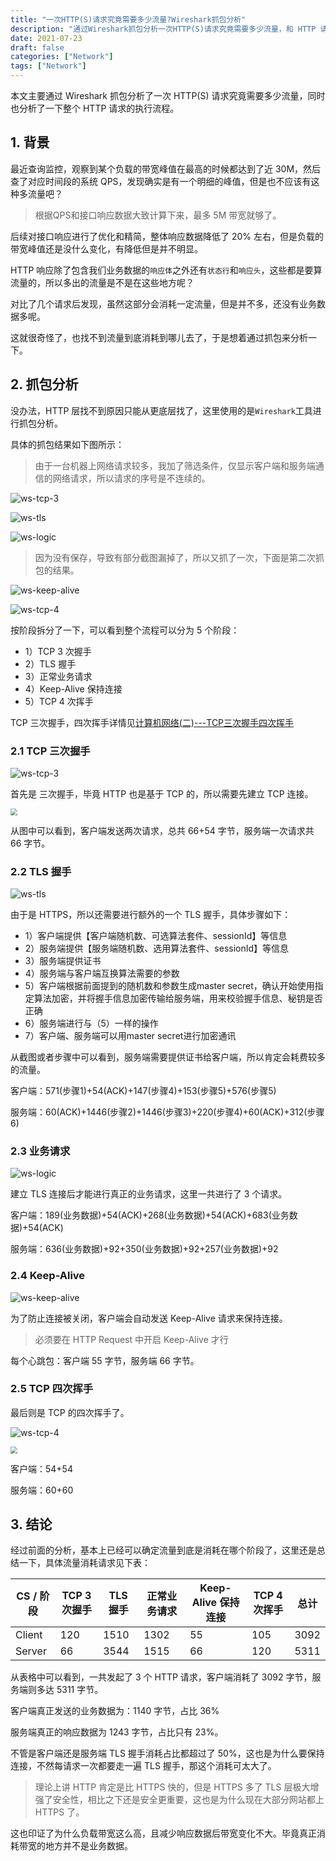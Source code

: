 ```yaml
---
title: "一次HTTP(S)请求究竟需要多少流量?Wireshark抓包分析"
description: "通过Wireshark抓包分析一次HTTP(S)请求究竟需要多少流量，和 HTTP 请求的执行流程"
date: 2021-07-23
draft: false
categories: ["Network"]
tags: ["Network"]
---
```


本文主要通过 Wireshark 抓包分析了一次 HTTP(S) 请求究竟需要多少流量，同时也分析了一下整个 HTTP 请求的执行流程。

<!--more-->

## 1. 背景

最近查询监控，观察到某个负载的带宽峰值在最高的时候都达到了近 30M，然后查了对应时间段的系统 QPS，发现确实是有一个明细的峰值，但是也不应该有这种多流量吧？

> 根据QPS和接口响应数据大致计算下来，最多 5M 带宽就够了。

后续对接口响应进行了优化和精简，整体响应数据降低了 20% 左右，但是负载的带宽峰值还是没什么变化，有降低但是并不明显。

HTTP 响应除了包含我们业务数据的`响应体`之外还有`状态行`和`响应头`，这些都是要算流量的，所以多出的流量是不是在这些地方呢？

对比了几个请求后发现，虽然这部分会消耗一定流量，但是并不多，还没有业务数据多呢。

这就很奇怪了，也找不到流量到底消耗到哪儿去了，于是想着通过抓包来分析一下。



## 2. 抓包分析

没办法，HTTP 层找不到原因只能从更底层找了，这里使用的是`Wireshark`工具进行抓包分析。

具体的抓包结果如下图所示：

> 由于一台机器上网络请求较多，我加了筛选条件，仅显示客户端和服务端通信的网络请求，所以请求的序号是不连续的。

![ws-tcp-3][ws-tcp-3]

![ws-tls][ws-tls]

![ws-logic][ws-logic]

> 因为没有保存，导致有部分截图漏掉了，所以又抓了一次，下面是第二次抓包的结果。

![ws-keep-alive][ws-keep-alive]

![ws-tcp-4][ws-tcp-4]



按阶段拆分了一下，可以看到整个流程可以分为 5 个阶段：

* 1）TCP 3 次握手
* 2）TLS 握手
* 3）正常业务请求
* 4）Keep-Alive 保持连接
* 5）TCP 4 次挥手



TCP 三次握手，四次挥手详情见[计算机网络(二)---TCP三次握手四次挥手](https://www.lixueduan.com/post/network/02-tcp-connection/)



### 2.1 TCP 三次握手

![ws-tcp-3][ws-tcp-3]

首先是 三次握手，毕竟 HTTP 也是基于 TCP 的，所以需要先建立 TCP 连接。

<img src="https://github.com/barrypt/blog/raw/master/images/network/tcp-connection-three.jpg" style="zoom:67%;" />

从图中可以看到，客户端发送两次请求，总共 66+54 字节，服务端一次请求共 66 字节。

### 2.2 TLS 握手

![ws-tls][ws-tls]

由于是 HTTPS，所以还需要进行额外的一个 TLS 握手，具体步骤如下：

* 1）客户端提供【客户端随机数、可选算法套件、sessionId】等信息
* 2）服务端提供【服务端随机数、选用算法套件、sessionId】等信息
* 3）服务端提供证书
* 4）服务端与客户端互换算法需要的参数
* 5）客户端根据前面提到的随机数和参数生成master secret，确认开始使用指定算法加密，并将握手信息加密传输给服务端，用来校验握手信息、秘钥是否正确
* 6）服务端进行与（5）一样的操作
* 7）客户端、服务端可以用master secret进行加密通讯

从截图或者步骤中可以看到，服务端需要提供证书给客户端，所以肯定会耗费较多的流量。

客户端：571(步骤1)+54(ACK)+147(步骤4)+153(步骤5)+576(步骤5)

服务端：60(ACK)+1446(步骤2)+1446(步骤3)+220(步骤4)+60(ACK)+312(步骤6)

### 2.3 业务请求

![ws-logic][ws-logic]

建立 TLS 连接后才能进行真正的业务请求，这里一共进行了 3 个请求。

客户端：189(业务数据)+54(ACK)+268(业务数据)+54(ACK)+683(业务数据)+54(ACK)

服务端：636(业务数据)+92+350(业务数据)+92+257(业务数据)+92



### 2.4 Keep-Alive

![ws-keep-alive][ws-keep-alive]

为了防止连接被关闭，客户端会自动发送 Keep-Alive 请求来保持连接。

> 必须要在 HTTP Request 中开启 Keep-Alive 才行

每个心跳包：客户端 55 字节，服务端 66 字节。



### 2.5 TCP 四次挥手

最后则是 TCP 的四次挥手了。

![ws-tcp-4][ws-tcp-4]

<img src="https://github.com/barrypt/blog/raw/master/images/network/tcp-close-connection-four.jpg" style="zoom: 67%;" />

客户端：54+54

服务端：60+60



## 3. 结论

经过前面的分析，基本上已经可以确定流量到底是消耗在哪个阶段了，这里还是总结一下，具体流量消耗请求见下表：

| CS / 阶段 | TCP 3 次握手 | TLS 握手 | 正常业务请求 | Keep-Alive 保持连接 | TCP 4 次挥手 | 总计 |
| --------- | ------------ | -------- | ------------ | ------------------- | ------------ | ---- |
| Client    | 120          | 1510     | 1302         | 55                  | 105          | 3092 |
| Server    | 66           | 3544     | 1515         | 66                  | 120          | 5311 |

从表格中可以看到，一共发起了 3 个 HTTP 请求，客户端消耗了 3092 字节，服务端则多达 5311 字节。

客户端真正发送的业务数据为：1140 字节，占比 36%

服务端真正的响应数据为 1243 字节，占比只有 23%。

不管是客户端还是服务端 TLS 握手消耗占比都超过了 50%，这也是为什么要保持连接，不然每请求一次都要走一遍 TLS 握手，那这个消耗可太大了。

> 理论上讲 HTTP 肯定是比 HTTPS 快的，但是 HTTPS 多了 TLS 层极大增强了安全性，相比之下还是安全更重要，这也是为什么现在大部分网站都上 HTTPS 了。

这也印证了为什么负载带宽这么高，且减少响应数据后带宽变化不大。毕竟真正消耗带宽的地方并不是业务数据。





[ws-tcp-3]:https://github.com/barrypt/blog/raw/master/images/network/http-flow/ws-tcp-3.png
[ws-tls]:https://github.com/barrypt/blog/raw/master/images/network/http-flow/ws-tls.png
[ws-logic]:https://github.com/barrypt/blog/raw/master/images/network/http-flow/ws-logic.png
[ws-keep-alive]:https://github.com/barrypt/blog/raw/master/images/network/http-flow/ws-keep-alive.png
[ws-tcp-4]:https://github.com/barrypt/blog/raw/master/images/network/http-flow/ws-tcp-4.png

